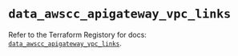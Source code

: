 # `data_awscc_apigateway_vpc_links`

Refer to the Terraform Registory for docs: [`data_awscc_apigateway_vpc_links`](https://registry.terraform.io/providers/hashicorp/awscc/0.70.0/docs/data-sources/apigateway_vpc_links).
